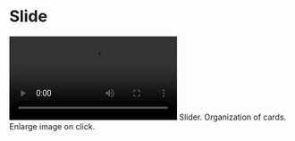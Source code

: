 # Slide

![Illustration for the project](https://github.com/AnastasiiaSorina/Slide/blob/main/img.MP4)
Slider.
Organization of cards.
Enlarge image on click.
